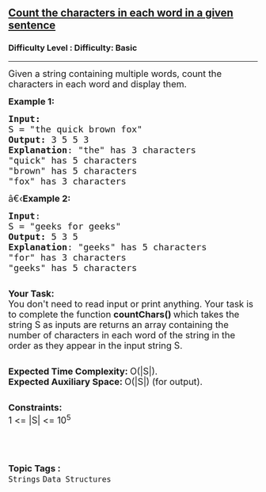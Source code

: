 <h2><a href="https://www.geeksforgeeks.org/problems/count-the-characters-in-each-word-in-a-given-sentence3451/1?page=1&category=Arrays,Strings&company=Zoho&difficulty=Basic,Easy&status=unsolved&sortBy=submissions">Count the characters in each word in a given sentence</a></h2><h3>Difficulty Level : Difficulty: Basic</h3><hr><div class="problems_problem_content__Xm_eO"><p><span style="font-size:18px">Given a string containing multiple words, count the characters in each word and display them.</span></p>

<p><span style="font-size:18px"><strong>Example 1:</strong></span></p>

<pre><span style="font-size:18px"><strong>Input:</strong>
S = "the quick brown fox"
<strong>Output:</strong> 3 5 5 3
<strong>Explanation</strong>: "the" has 3 characters
"quick" has 5 characters
"brown" has 5 characters
"fox" has 3 characters
</span></pre>

<p><span style="font-size:18px">â€‹<strong>Example 2:</strong></span></p>

<pre><span style="font-size:18px"><strong>Input</strong>: 
S = "geeks for geeks"
<strong>Output:</strong> 5 3 5
<strong>Explanation</strong>: "geeks" has 5 characters
"for" has 3 characters
"geeks" has 5 characters</span>
</pre>

<p><br>
<span style="font-size:18px"><strong>Your Task:</strong><br>
You don't need to read input or print anything. Your task is to complete the function&nbsp;<strong>countChars()&nbsp;</strong>which takes the string S as inputs are returns an array containing the number of characters in each word of the string in the order as they appear in the input string S.</span></p>

<p><br>
<span style="font-size:18px"><strong>Expected Time Complexity:&nbsp;</strong>O(|S|).<br>
<strong>Expected Auxiliary Space:&nbsp;</strong>O(|S|) (for output).</span></p>

<p><br>
<span style="font-size:18px"><strong>Constraints:</strong><br>
1 &lt;= |S| &lt;= 10<sup>5</sup></span></p>

<p>&nbsp;</p>
</div><br><p><span style=font-size:18px><strong>Topic Tags : </strong><br><code>Strings</code>&nbsp;<code>Data Structures</code>&nbsp;